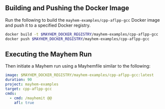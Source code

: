 ## Building and Pushing the Docker Image

Run the following to build the `mayhem-examples/cpp-aflpp-gcc` Docker image and push it to a specified Docker registry.

```sh
docker build -t $MAYHEM_DOCKER_REGISTRY/mayhem-examples/cpp-aflpp-gcc .
docker push $MAYHEM_DOCKER_REGISTRY/mayhem-examples/cpp-aflpp-gcc
```

## Executing the Mayhem Run

Then initiate a Mayhem run using a Mayhemfile similar to the following:

```yaml
image: $MAYHEM_DOCKER_REGISTRY/mayhem-examples/cpp-aflpp-gcc:latest
duration: 90
project: mayhem-examples
target: cpp-aflpp-gcc
cmds:
  - cmd: /mayhemit @@
    afl: true
```